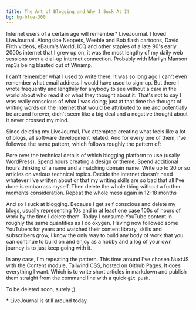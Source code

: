 ```yaml
---
title: The Art of Blogging and Why I Suck At It
bg: bg-blue-300
---
```

Internet users of a certain age will remember* LiveJournal. I loved LiveJournal. Alongside Neopets, Weeble and Bob flash cartoons, David Firth videos, eBaum's World, ICQ and other staples of a late 90's early 2000s internet that I grew up on, it was the most lengthy of my daily web sessions over a dial-up internet connection. Probably with Marilyn Manson mp3s being blasted out of Winamp.  

I can't remember what I used to write there. It was so long ago I can't even remember what email address I would have used to sign-up. But there I wrote frequently and lengthily for anybody to see without a care in the world about who read it or what they thought about it. That's not to say I was really conscious of what I was doing; just at that time the thought of writing words on the internet that would be attributed to me and potentially be around forever, didn't seem like a big deal and a negative thought about it never crossed my mind.

Since deleting my LiveJournal, I've attempted creating what feels like a lot of blogs, all software development related. And for every one of them, I've followed the same pattern, which follows roughly the pattern of:

Pore over the technical details of which blogging platform to use (usally WordPress). Spend hours creating a design or theme. Spend additional hours thinking of a name and a matching domain name. Write up to 20 or so articles on various technical topics. Decide the internet doesn't need whatever I've written about or that my writing skills are so bad that all I've done is embarrass myself. Then delete the whole thing without a further moments consideration. Repeat the whole mess again in 12-18 months   

And so I suck at blogging. Because I get self conscious and delete my blogs, usually representing 10s and in at least one case 100s of hours of work by the time I delete them. Today I consume YouTube content in roughly the same quantities as I do oxygen. Having now followed some YouTubers for years and watched their content library, skills and subscribers grow, I know the only way to build any body of work that you can continue to build on and enjoy as a hobby and a log of your own journey is to just keep going with it.  

In any case, I'm repeating the pattern. This time around I've chosen NuxtJS with the Content module, Tailwind CSS, hosted on Github Pages. It does everything I want. Which is to write short articles in markdown and publish them straight from the command line with a quick `git push`. 

To be deleted soon, surely ;)

\* LiveJournal is still around today. 
